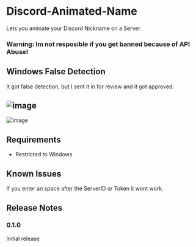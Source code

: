 # Discord-Animated-Name
Lets you animate your Discord Nickname on a Server. 
### Warning: Im not resposible if you get banned because of API Abuse!

## Windows False Detection

It got false detection, but I sent it in for review and it got approved:

![image](https://user-images.githubusercontent.com/59141695/153754233-9c2b9a84-7a5d-480a-8fdb-6fd59c30dfbe.png)
---------------------------------------------------------------------------------------------------------------
![image](https://user-images.githubusercontent.com/59141695/153754239-26704399-7dd1-4d77-9d76-552a8b1f19a1.png)

## Requirements

- Restricted to Windows

## Known Issues

If you enter an space after the ServerID or Token it wont work.

## Release Notes

### 0.1.0

Initial release

